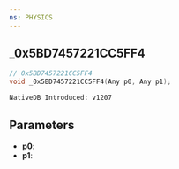 ```yaml
---
ns: PHYSICS
---
```

## _0x5BD7457221CC5FF4

```c
// 0x5BD7457221CC5FF4
void _0x5BD7457221CC5FF4(Any p0, Any p1);
```

```
NativeDB Introduced: v1207
```

## Parameters
* **p0**:
* **p1**:

